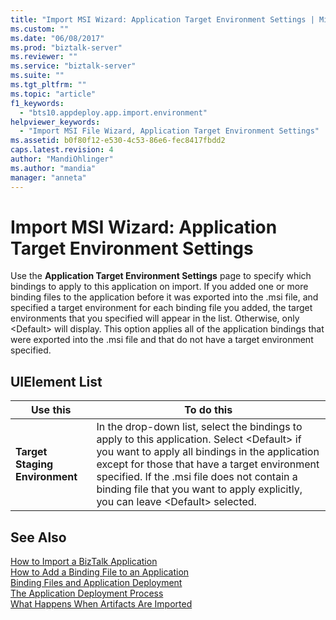 ```yaml
---
title: "Import MSI Wizard: Application Target Environment Settings | Microsoft Docs"
ms.custom: ""
ms.date: "06/08/2017"
ms.prod: "biztalk-server"
ms.reviewer: ""
ms.service: "biztalk-server"
ms.suite: ""
ms.tgt_pltfrm: ""
ms.topic: "article"
f1_keywords: 
  - "bts10.appdeploy.app.import.environment"
helpviewer_keywords: 
  - "Import MSI File Wizard, Application Target Environment Settings"
ms.assetid: b0f80f12-e530-4c53-86e6-fec8417fbdd2
caps.latest.revision: 4
author: "MandiOhlinger"
ms.author: "mandia"
manager: "anneta"
---
```

# Import MSI Wizard: Application Target Environment Settings
Use the **Application Target Environment Settings** page to specify which bindings to apply to this application on import. If you added one or more binding files to the application before it was exported into the .msi file, and specified a target environment for each binding file you added, the target environments that you specified will appear in the list. Otherwise, only \<Default> will display. This option applies all of the application bindings that were exported into the .msi file and that do not have a target environment specified.  
  
## UIElement List  
  
|Use this|To do this|  
|--------------|----------------|  
|**Target Staging Environment**|In the drop-down list, select the bindings to apply to this application. Select \<Default> if you want to apply all bindings in the application except for those that have a target environment specified. If the .msi file does not contain a binding file that you want to apply explicitly, you can leave \<Default> selected.|  
  
## See Also  
 [How to Import a BizTalk Application](../core/how-to-import-a-biztalk-application.md)   
 [How to Add a Binding File to an Application](../core/how-to-add-a-binding-file-to-an-application2.md)   
 [Binding Files and Application Deployment](../core/binding-files-and-application-deployment.md)   
 [The Application Deployment Process](../core/the-application-deployment-process.md)   
 [What Happens When Artifacts Are Imported](../core/what-happens-when-artifacts-are-imported.md)